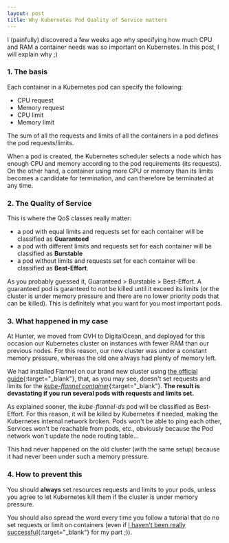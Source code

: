 ```yaml
---
layout: post
title: Why Kubernetes Pod Quality of Service matters
---
```

I (painfully) discovered a few weeks ago why specifying how much CPU and RAM a container needs was so important on Kubernetes. In this post, I will explain why ;)

<h3>1. The basis</h3>

Each container in a Kubernetes pod can specify the following:
- CPU request
- Memory request
- CPU limit
- Memory limit

The sum of all the requests and limits of all the containers in a pod defines the pod requests/limits.

When a pod is created, the Kubernetes scheduler selects a node which has enough CPU and memory according to the pod requirements (its requests). On the other hand, a container using more CPU or memory than its limits becomes a candidate for termination, and can therefore be terminated at any time.

<h3>2. The Quality of Service</h3>

This is where the QoS classes really matter:
- a pod with equal limits and requests set for each container will be classified as <b>Guaranteed</b>
- a pod with different limits and requests set for each container will be classified as <b>Burstable</b>
- a pod without limits and requests set for each container will be classified as <b>Best-Effort</b>.

As you probably guessed it, Guaranteed > Burstable > Best-Effort. A guaranteed pod is garanteed to not be killed until it exceed its limits (or the cluster is under memory pressure and there are no lower priority pods that can be killed). This is definitely what you want for you most important pods.

<h3>3. What happened in my case</h3>

At Hunter, we moved from OVH to DigitalOcean, and deployed for this occasion our Kubernetes cluster on instances with fewer RAM than our previous nodes. For this reason, our new cluster was under a constant memory pressure, whereas the old one always had plenty of memory left.

We had installed Flannel on our brand new cluster using [the official guide](https://kubernetes.io/docs/setup/independent/create-cluster-kubeadm/#pod-network){:target="_blank"}, that, as you may see, doesn't set requests and limits for the [<i>kube-flannel container</i>](https://raw.githubusercontent.com/coreos/flannel/v0.9.1/Documentation/kube-flannel.yml){:target="_blank"}. <b>The result is devastating if you run several pods with requests and limits set.</b>

As explained sooner, the <i>kube-flannel-ds</i> pod will be classified as Best-Effort. For this reason, it will be killed by Kubernetes if needed, making the Kubernetes internal network broken. Pods won't be able to ping each other, Services won't be reachable from pods, etc., obviously because the Pod network won't update the node routing table...

This had never happened on the old cluster (with the same setup) because it had never been under such a memory pressure.

<h3>4. How to prevent this</h3>

You should <b>always</b> set resources requests and limits to your pods, unless you agree to let Kubernetes kill them if the cluster is under memory pressure.

You should also spread the word every time you follow a tutorial that do no set requests or limit on containers (even if [I haven't been really successful](https://github.com/kubernetes/website/issues/6682){:target="_blank"} for my part ;)).

